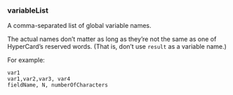 ### variableList

A comma-separated list of global variable names. 

The actual names don’t matter as long as they’re not the same as one of HyperCard’s reserved words. (That is, don’t use `result` as a variable name.)

For example:

```
var1
var1,var2,var3, var4
fieldName, N, numberOfCharacters
```

